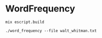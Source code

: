 WordFrequency
=============
```
mix escript.build
```

```
./word_frequency --file walt_whitman.txt
```


